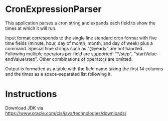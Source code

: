 # CronExpressionParser
This application parses a cron string and expands each field to show the times at which it will run. 

Input format corresponds to the single line standard cron format with five time fields (minute, hour, day of month, month, and day of week) plus a command. Special time strings such as "@yearly" are not handled. Following multiple operators per field are supported: "*/step", "startValue-endValue/step". Other combinations of operators are omitted.

Output is formatted as a table with the field name taking the first 14 columns and the times as a space-separated list following it.

# Instructions
Download JDK via https://www.oracle.com/cis/java/technologies/downloads/
